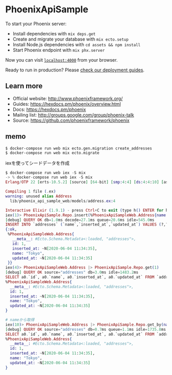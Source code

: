 # PhoenixApiSample

To start your Phoenix server:

  * Install dependencies with `mix deps.get`
  * Create and migrate your database with `mix ecto.setup`
  * Install Node.js dependencies with `cd assets && npm install`
  * Start Phoenix endpoint with `mix phx.server`

Now you can visit [`localhost:4000`](http://localhost:4000) from your browser.

Ready to run in production? Please [check our deployment guides](https://hexdocs.pm/phoenix/deployment.html).

## Learn more

  * Official website: http://www.phoenixframework.org/
  * Guides: https://hexdocs.pm/phoenix/overview.html
  * Docs: https://hexdocs.pm/phoenix
  * Mailing list: http://groups.google.com/group/phoenix-talk
  * Source: https://github.com/phoenixframework/phoenix

## memo

```
$ docker-compose run web mix ecto.gen.migration create_addresses
$ docker-compose run web mix ecto.migrate 
```

iexを使ってシードデータを作成

```elixir
$ docker-compose run web iex -S mix
-> % docker-compose run web iex -S mix
Erlang/OTP 22 [erts-10.5.2] [source] [64-bit] [smp:4:4] [ds:4:4:10] [async-threads:1] [hipe]

Compiling 1 file (.ex)
warning: unused alias Address
  lib/phoenix_api_sample_web/models/address.ex:4

Interactive Elixir (1.9.1) - press Ctrl+C to exit (type h() ENTER for help)
iex(1)> PhoenixApiSample.Repo.insert(%PhoenixApiSampleWeb.Address{name: "Tokyo"})
[debug] QUERY OK db=1.0ms decode=27.1ms queue=20.6ms idle=545.0ms
INSERT INTO `addresses` (`name`,`inserted_at`,`updated_at`) VALUES (?,?,?) ["Tokyo", ~N[2020-06-04 11:34:35], ~N[2020-06-04 11:34:35]]
{:ok,
 %PhoenixApiSampleWeb.Address{
   __meta__: #Ecto.Schema.Metadata<:loaded, "addresses">,
   id: 1,
   inserted_at: ~N[2020-06-04 11:34:35],
   name: "Tokyo",
   updated_at: ~N[2020-06-04 11:34:35]
 }}
iex(4)> PhoenixApiSampleWeb.Address |> PhoenixApiSample.Repo.get(1)
[debug] QUERY OK source="addresses" db=3.0ms idle=1483.2ms
SELECT a0.`id`, a0.`name`, a0.`inserted_at`, a0.`updated_at` FROM `addresses` AS a0 WHERE (a0.`id` = ?) [1]
%PhoenixApiSampleWeb.Address{
  __meta__: #Ecto.Schema.Metadata<:loaded, "addresses">,
  id: 1,
  inserted_at: ~N[2020-06-04 11:34:35],
  name: "Tokyo",
  updated_at: ~N[2020-06-04 11:34:35]
}

# nameから取得
iex(10)> PhoenixApiSampleWeb.Address |> PhoenixApiSample.Repo.get_by(name: "Tokyo")
[debug] QUERY OK source="addresses" db=0.7ms queue=1.1ms idle=1735.8ms
SELECT a0.`id`, a0.`name`, a0.`inserted_at`, a0.`updated_at` FROM `addresses` AS a0 WHERE (a0.`name` = ?) ["Tokyo"]
%PhoenixApiSampleWeb.Address{
  __meta__: #Ecto.Schema.Metadata<:loaded, "addresses">,
  id: 1,
  inserted_at: ~N[2020-06-04 11:34:35],
  name: "Tokyo",
  updated_at: ~N[2020-06-04 11:34:35]
}
```